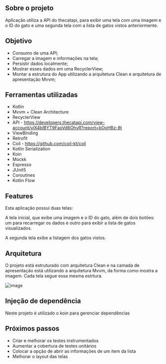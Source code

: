 ## Sobre o projeto

Aplicação utiliza a API do thecatapi, para exibir uma tela com uma imagem e o ID do gato
e uma segunda tela com a lista de gatos vistos anteriormente.

## Objetivo

- Consumo de uma API;
- Carregar a imagem e informações na tela;
- Persistir dados localmente;
- Mostrar esses dados em uma RecyclerView;
- Montar a estrutura do App utilizando a arquitetura Clean e arquitetura de apresentação Mvvm;

## Ferramentas utilizadas

- Kotlin
- Mvvm + Clean Architecture
- RecyclerView
- API - https://developers.thecatapi.com/view-account/ylX4blBYT9FaoVd6OhvR?report=bOoHBz-8t
- ViewBinding
- Retrofit
- Coil - https://github.com/coil-kt/coil
- Kotlin Serialization
- Koin
- Mockk
- Espresso
- JUnit5
- Coroutines
- Kotlin Flow

## Features

Esta aplicação possui duas telas:

A tela inicial, que exibe uma imagem e o ID do gato, além de dois botões: um para recarregar os dados e outro para exibir a lista de gatos visualizados.

A segunda tela exibe a listagem dos gatos vistos.

## Arquitetura

O projeto está estruturado com arquitetura Clean e na camada de apresentação está utilizando a arquitetura Mvvm, da forma como mostra a imagem. Cada tela segue essa mesma estrtura.

![image](https://github.com/user-attachments/assets/ebd45e1a-012f-4e55-bee2-9fa5bc418b67)


## Injeção de dependência

Neste projeto é utilizado o koin para gerenciar dependências


## Próximos passos

- Criar e melhorar os testes instrumentados
- Aumentar a cobertura de testes unitários
- Colocar a opção de abrir as informações de um item da lista
- Melhorar o layout das telas

